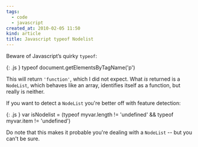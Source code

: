 ```yaml
---
tags:
  - code
  - javascript
created_at: 2010-02-05 11:50
kind: article
title: Javascript typeof Nodelist
---
```

Beware of Javascript’s quirky `typeof`:

{: .js }
    typeof document.getElementsByTagName('p')

This will return `'function'`, which I did not expect. What _is_ returned is a `NodeList`, which behaves like an array, identifies itself as a function, but really is neither.

If you want to detect a `NodeList` you're better off with feature detection:

{: .js }
    var isNodelist = (typeof myvar.length != 'undefined' &&
      typeof myvar.item != 'undefined')

Do note that this makes it probable you're dealing with a `NodeList` -- but you can't be sure.